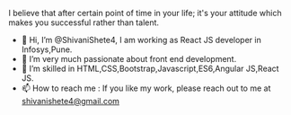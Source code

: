 I believe that after certain point of time in your life; it's your attitude which makes you successful rather than talent.
- 👋 Hi, I’m @ShivaniShete4, I am working as React JS developer in Infosys,Pune.
- 👀 I’m very much passionate about front end development.
- 🌱 I’m skilled in HTML,CSS,Bootstrap,Javascript,ES6,Angular JS,React JS.
- 📫 How to reach me : If you like my work, please reach out to me at shivanishete4@gmail.com




